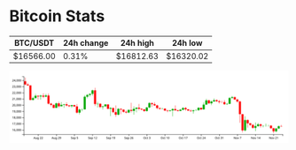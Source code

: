 # Bitcoin Stats

BTC/USDT|24h change|24h high|24h low|
|---|---|---|---|
|$16566.00|0.31%|$16812.63|$16320.02|

<img src="./chart.svg">
